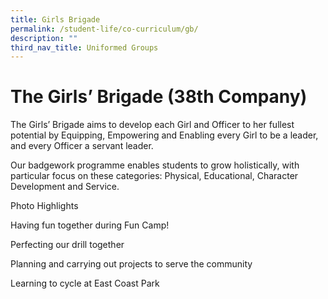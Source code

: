 ```yaml
---
title: Girls Brigade
permalink: /student-life/co-curriculum/gb/
description: ""
third_nav_title: Uniformed Groups
---
```

# The Girls’ Brigade (38th Company)


The Girls’ Brigade aims to develop each Girl and Officer to her fullest potential by Equipping, Empowering and Enabling every Girl to be a leader, and every Officer a servant leader.



Our badgework programme enables students to grow holistically, with particular focus on these categories: Physical, Educational, Character Development and Service. 

Photo Highlights


Having fun together during Fun Camp!


Perfecting our drill together


Planning and carrying out projects to serve the community


Learning to cycle at East Coast Park